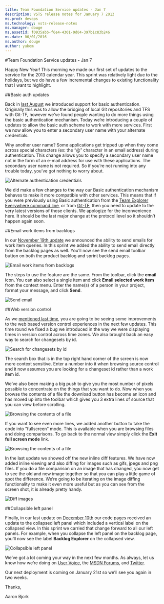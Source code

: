 ```yaml
---
title: Team Foundation Service updates - Jan 7
description: VSTS release notes for January 7 2013
ms.prod: devops
ms.technology: vsts-release-notes
ms.manager: douge
ms.assetid: f0935abb-f6e4-4301-9d04-397b1c83b246
ms.date: 06/01/2016
ms.author: douge
author: yukom
---
```


#Team Foundation Service updates - Jan 7

Happy New Year! This morning we made our first set of updates to the service for the 2013 calendar year. This sprint was relatively light due to the holidays, but we do have a few incremental changes to existing functionality that I want to highlight.

##Basic auth updates

Back in [last August](https://www.visualstudio.com/en-us/articles/news/2012/aug-27-team-services) we introduced support for basic authentication. Originally this was to allow the bridging of local Git repositories and TFS with Git-TF, however we’ve found people wanting to do more things using the basic authentication mechanism. Today we’re introducing a couple of updates to allow the basic auth scheme to work with more services. First we now allow you to enter a secondary user name with your alternate credentials.

Why another user name? Some applications get tripped up when they come across special characters (ex: the “@” character in an email address) during authentication. This change allows you to specify a secondary user name not in the form of an e-mail address for use with these applications. The secondary user name is not required. So if you’re not running into any trouble today, you’ve got nothing to worry about.

![Alternate authentication credentials](_img/1_7_01.png)

We did make a few changes to the way our Basic authentication mechanism behaves to make it more compatible with other services. This means that if you were previously using Basic authentication from the [Team Explorer Everywhere command line](https://www.microsoft.com/en-us/download/details.aspx?id=30661), or from [Git-TF](https://www.microsoft.com/en-us/download/details.aspx?id=30474), then you need to update to the very latest versions of those clients. We apologize for the inconvenience here. It should be the last major change at the protocol level so it shouldn’t happen again soon.

##Email work items from backlogs

In our [November 19th update](https://www.visualstudio.com/en-us/articles/news/2012/nov-19-team-services) we announced the ability to send emails for work item queries. In this sprint we added the ability to send email directly from the backlog pages as well. You’ll now see the send email toolbar button on both the product backlog and sprint backlog pages.

![Email work items from backlogs](_img/1_7_02.png)

The steps to use the feature are the same. From the toolbar, click the **email** icon. You can also select a single item and click **Email selected work item** from the context menu. Enter the name(s) of a person in your project, format your message, and click **Send**.

![Send email](_img/1_7_03.png)

##Web version control

As we [mentioned last time](https://www.visualstudio.com/en-us/articles/news/2012/dec-10-team-services), you are going to be seeing some improvements to the web based version control experiences in the next few updates. This time round we fixed a bug we introduced in the way we were displaying times in version control across time zones. We also brought back an easy way to search for changesets by id.

![Search for changesets by id](_img/1_7_04.png)

The search box that is in the top right hand corner of the screen is now more context sensitive. Enter a number into it when browsing source control and it now assumes you are looking for a changeset id rather than a work item id.

We’ve also been making a big push to give you the most number of pixels possible to concentrate on the things that you want to do. Now when you browse the contents of a file the download button has become an icon and has moved up into the toolbar which gives you 3 extra lines of source that you can view before scrolling.

![Browsing the contents of a file](_img/1_7_05.png)

If you want to see even more lines, we added another button to take the code into “fullscreen” mode. This is available when you are browsing files and doing comparisons. To go back to the normal view simply click the **Exit full screen mode** link.

![Browsing the contents of a file](_img/1_7_06.png)

In the last update we showed off the new inline diff features. We have now added inline viewing and also diffing for images such as gifs, jpegs and png files. If you do a file comparison on an image that has changed, you now get to see the old and new image together so that you can play a little game of spot the difference. We’re going to be iterating on the image diffing functionality to make it even more useful but as you can see from the screen shot, it is already pretty handy.

![Diff images](_img/1_7_07.png)

##Collapsible left panel

Finally, in our last update on [December 10th](/news/2012/dec-10-team-services.md) our code pages received an update to the collapsed left panel which included a vertical label on the collapsed view. In this sprint we carried that change forward to all our left panels. For example, when you collapse the left panel on the backlog page, you’ll now see the label **Backlog Explorer** on the collapsed view.

![Collapsible left panel](_img/1_7_08.png)

We’ve got a lot coming your way in the next few months. As always, let us know how we’re doing on [User Voice](https://visualstudio.uservoice.com/forums/330519-vso), the [MSDN Forums](http://social.msdn.microsoft.com/Forums/en-US/TFService/threads), and [Twitter](http://twitter.com/search?q=%23tfservice).

Our next deployment is coming on January 21st so we’ll see you again in two weeks.

Thanks,

Aaron Bjork







